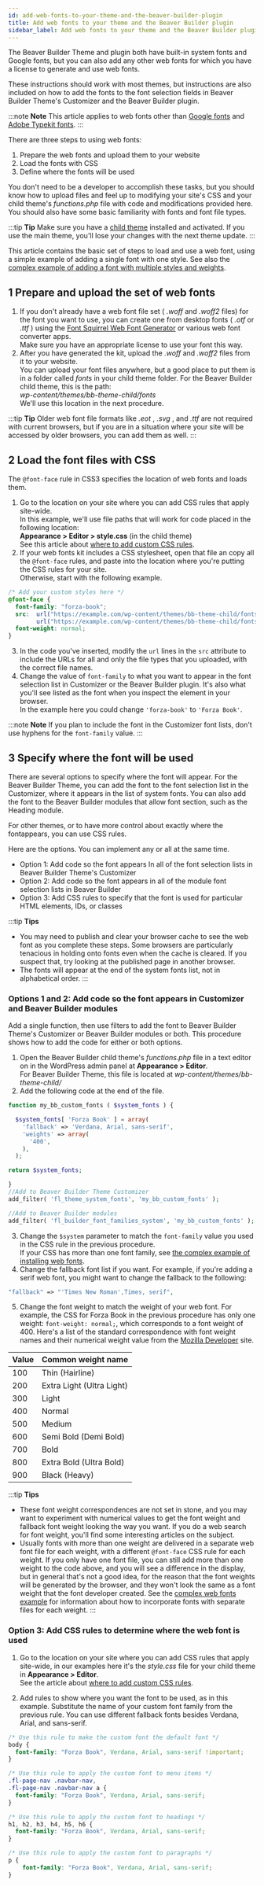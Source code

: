 ```yaml
---
id: add-web-fonts-to-your-theme-and-the-beaver-builder-plugin
title: Add web fonts to your theme and the Beaver Builder plugin
sidebar_label: Add web fonts to your theme and the Beaver Builder plugin
---
```


The Beaver Builder Theme and plugin both have built-in system fonts and Google fonts, but you can also add any other web fonts for which you have a license to generate and use web fonts.

These instructions should work with most themes, but instructions are also included on how to add the fonts to the font selection fields in Beaver Builder Theme's Customizer and the Beaver Builder plugin.

:::note **Note**
This article applies to web fonts other than [Google fonts](/bb-theme/defaults-for-styles/typography/use-a-google-font-in-headings-and-text.md) and [Adobe Typekit fonts](/bb-theme/defaults-for-styles/typography/load-and-use-adobe-fonts.md).
:::

There are three steps to using web fonts:

  1. Prepare the web fonts and upload them to your website
  2. Load the fonts with CSS
  3. Define where the fonts will be used

You don't need to be a developer to accomplish these tasks, but you should know how to upload files and feel up to modifying your site's CSS and your child theme's _functions.php_ file with code and modifications provided here. You should also have some basic familiarity with fonts and font file types.

:::tip **Tip**
Make sure you have a [child theme](/bb-theme/getting-started/do-i-need-to-install-the-beaver-builder-child-theme.md) installed and activated. If you use the main theme, you'll lose your changes with the next theme update.
:::

This article contains the basic set of steps to load and use a web font, using a simple example of adding a single font with one style. See also the [complex example of adding a font with multiple styles and weights](/bb-theme/defaults-for-styles/typography/add-web-fonts-complex-example.md).

## 1 Prepare and upload the set of web fonts

  1. If you don't already have a web font file set ( _.woff_ and _.woff2_ files) for the font you want to use, you can create one from desktop fonts ( _.otf_ or _.ttf_ ) using the [Font Squirrel Web Font Generator](https://www.fontsquirrel.com/tools/webfont-generator) or various web font converter apps.  
  Make sure you have an appropriate license to use your font this way.
  2. After you have generated the kit, upload the _.woff_ and _.woff2_ files from it to your website.  
  You can upload your font files anywhere, but a good place to put them is in a folder called _fonts_ in your child theme folder. For the Beaver Builder child theme, this is the path:  
    _wp-content/themes/bb-theme-child/fonts_  
    We'll use this location in the next procedure.

:::tip **Tip**
Older web font file formats like _.eot_ , _.svg_ , and _.ttf_ are not required with current browsers, but if you are in a situation where your site will be accessed by older browsers, you can add them as well.
:::

## 2 Load the font files with CSS

The `@font-face` rule in CSS3 specifies the location of web fonts and loads them.

  1. Go to the location on your site where you can add CSS rules that apply site-wide.  
  In this example, we'll use file paths that will work for code placed in the following location:  
  **Appearance > Editor > style.css** (in the child theme)  
  See this article about [where to add custom CSS rules](/beaver-builder/styles/code/custom-css.md).
  2. If your web fonts kit includes a CSS stylesheet, open that file an copy all the `@font-face` rules, and paste into the location where you're putting the CSS rules for your site.  
  Otherwise, start with the following example.  

  ```css
  /* Add your custom styles here */
  @font-face {
    font-family: "forza-book";
    src:  url("https://example.com/wp-content/themes/bb-theme-child/fonts/forza-book.woff2") format("woff2"),
          url("https://example.com/wp-content/themes/bb-theme-child/fonts/forza-book.woff") format("woff");
    font-weight: normal;
  }
  ```

  3. In the code you've inserted, modify the `url` lines in the `src` attribute to include the URLs for all and only the file types that you uploaded, with the correct file names.
  4. Change the value of `font-family` to what you want to appear in the font selection list in Customizer or the Beaver Builder plugin. It's also what you'll see listed as the font when you inspect the element in your browser.  
  In the example here you could change `'forza-book'` to `'Forza Book'`.

:::note **Note**
If you plan to include the font in the Customizer font lists, don't use hyphens for the `font-family` value.
:::

## 3 Specify where the font will be used

There are several options to specify where the font will appear. For the Beaver Builder Theme, you can add the font to the font selection list in the Customizer, where it appears in the list of system fonts. You can also add the font to the Beaver Builder modules that allow font section, such as the Heading module.

For other themes, or to have more control about exactly where the fontappears, you can use CSS rules.

Here are the options. You can implement any or all at the same time.

* Option 1: Add code so the font appears In all of the font selection lists in Beaver Builder Theme's Customizer
* Option 2: Add code so the font appears in all of the module font selection lists in Beaver Builder
* Option 3: Add CSS rules to specify that the font is used for particular HTML elements, IDs, or classes

:::tip **Tips**
* You may need to publish and clear your browser cache to see the web font as you complete these steps. Some browsers are particularly tenacious in holding onto fonts even when the cache is cleared. If you suspect that, try looking at the published page in another browser.
* The fonts will appear at the end of the system fonts list, not in alphabetical order.
:::

### Options 1 and 2: Add code so the font appears in Customizer and Beaver Builder modules

Add a single function, then use filters to add the font to Beaver Builder Theme's Customizer or Beaver Builder modules or both. This procedure shows how to add the code for either or both options.

  1. Open the Beaver Builder child theme's _functions.php_ file in a text editor on in the WordPress admin panel at **Appearance > Editor**.  
  For Beaver Builder Theme, this file is located at _wp-content/themes/bb-theme-child/_
  2. Add the following code at the end of the file.  

  ```php
  function my_bb_custom_fonts ( $system_fonts ) {

    $system_fonts[ 'Forza Book' ] = array(
      'fallback' => 'Verdana, Arial, sans-serif',
      'weights' => array(
        '400',
      ),
    );

  return $system_fonts;

  }
  //Add to Beaver Builder Theme Customizer
  add_filter( 'fl_theme_system_fonts', 'my_bb_custom_fonts' );

  //Add to Beaver Builder modules
  add_filter( 'fl_builder_font_families_system', 'my_bb_custom_fonts' );
  ```

  3. Change the `$system` parameter to match the `font-family` value you used in the CSS rule in the previous procedure.  
  If your CSS has more than one font family, see [the complex example of installing web fonts](/bb-theme/defaults-for-styles/typography/add-web-fonts-complex-example.md).
  4. Change the fallback font list if you want. For example, if you're adding a serif web font, you might want to change the fallback to the following:  

  ```php
  "fallback" => "'Times New Roman',Times, serif",
  ```

  5. Change the font weight to match the weight of your web font. For example, the CSS for Forza Book in the previous procedure has only one weight: `font-weight: normal;`, which corresponds to a font weight of 400. Here's a list of the standard correspondence with font weight names and their numerical weight value from the [Mozilla Developer](https://developer.mozilla.org/en-US/docs/Web/CSS/font-weight) site.

  Value  |  Common weight name
  ---|---
  100  |  Thin (Hairline)
  200  |  Extra Light (Ultra Light)
  300  |  Light
  400  |  Normal
  500  |  Medium
  600  |  Semi Bold (Demi Bold)
  700  |  Bold
  800  |  Extra Bold (Ultra Bold)
  900  |  Black (Heavy)

:::tip **Tips**
  * These font weight correspondences are not set in stone, and you may want to experiment with numerical values to get the font weight and fallback font weight looking the way you want. If you do a web search for font weight, you'll find some interesting articles on the subject.
  * Usually fonts with more than one weight are delivered in a separate web font file for each weight, with a different `@font-face` CSS rule for each weight. If you only have one font file, you can still add more than one weight to the code above, and you will see a difference in the display, but in general that's not a good idea, for the reason that the font weights will be generated by the browser, and they won't look the same as a font weight that the font developer created. See the [complex web fonts example](/bb-theme/defaults-for-styles/typography/add-web-fonts-complex-example.md) for information about how to incorporate fonts with separate files for each weight.
:::

### Option 3: Add CSS rules to determine where the web font is used

  1. Go to the location on your site where you can add CSS rules that apply site-wide, in our examples here it's the _style.css_ file for your child theme in **Appearance > Editor**.  
  See the article about [where to add custom CSS rules](/beaver-builder/styles/code/custom-css.md).
  
  2. Add rules to show where you want the font to be used, as in this example. Substitute the name of your custom font family from the previous rule. You can use different fallback fonts besides Verdana, Arial, and sans-serif.  

  ```css
  /* Use this rule to make the custom font the default font */
  body {
    font-family: "Forza Book", Verdana, Arial, sans-serif !important;
  }

  /* Use this rule to apply the custom font to menu items */
  .fl-page-nav .navbar-nav,
  .fl-page-nav .navbar-nav a {
    font-family: "Forza Book", Verdana, Arial, sans-serif;
  }

  /* Use this rule to apply the custom font to headings */
  h1, h2, h3, h4, h5, h6 {
    font-family: "Forza Book", Verdana, Arial, sans-serif;
  }

  /* Use this rule to apply the custom font to paragraphs */
  p {
      font-family: "Forza Book", Verdana, Arial, sans-serif;
  }
  ```
